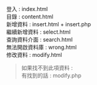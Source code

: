 登入 : index.html  
目錄 : content.html  
新增資料 : insert.html + insert.php  
繼續新增資料 : select.html  
查詢資料介面 : search.html  
無法開啟資料庫 : wrong.html  
修改資料 : modify.html  

> 如果找不到此項資料 :  
> 有找到的話 : modify.php  
